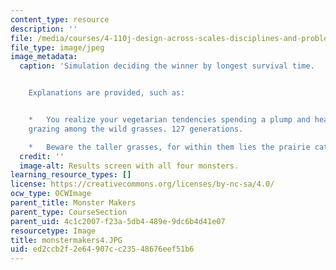 ```yaml
---
content_type: resource
description: ''
file: /media/courses/4-110j-design-across-scales-disciplines-and-problem-contexts-spring-2013/ed2ccb2f2e64907cc23548676eef51b6_monstermakers4.JPG
file_type: image/jpeg
image_metadata:
  caption: 'Simulation deciding the winner by longest survival time.


    Explanations are provided, such as:


    *   You realize your vegetarian tendencies spending a plump and healthy existence
    grazing among the wild grasses. 127 generations.

    *   Beware the taller grasses, for within them lies the prairie cat. 16 years.'
  credit: ''
  image-alt: Results screen with all four monsters.
learning_resource_types: []
license: https://creativecommons.org/licenses/by-nc-sa/4.0/
ocw_type: OCWImage
parent_title: Monster Makers
parent_type: CourseSection
parent_uid: 4c1c2007-f23a-5db4-489e-9dc6b4d41e07
resourcetype: Image
title: monstermakers4.JPG
uid: ed2ccb2f-2e64-907c-c235-48676eef51b6
---
```

